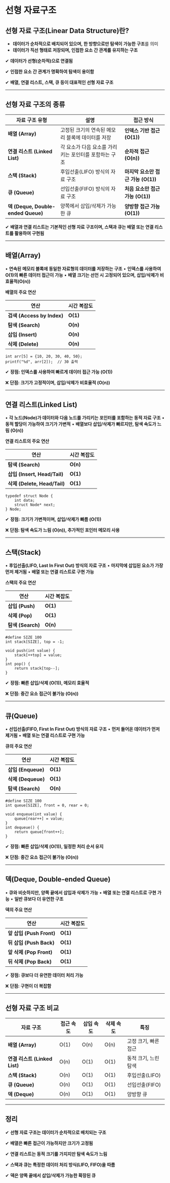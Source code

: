 # 선형 자료구조

## **선형 자료 구조(Linear Data Structure)란?**

* **데이터가 순차적으로 배치되어 있으며, 한 방향으로만 탐색이 가능한 구조**를 의미
* **데이터가 직선 형태로 저장되며, 인접한 요소 간 관계를 유지하는 구조**

✔ **데이터가 선형(순차적)으로 연결됨**

✔ **인접한 요소 간 관계가 명확하여 탐색이 용이함**

✔ **배열, 연결 리스트, 스택, 큐 등이 대표적인 선형 자료 구조**

***

## **선형 자료 구조의 종류**

| **자료 구조 유형**                      | **설명**                         | **접근 방식**                |
| --------------------------------- | ------------------------------ | ------------------------ |
| **배열 (Array)**                    | 고정된 크기의 연속된 메모리 블록에 데이터를 저장    | **인덱스 기반 접근 (O(1))**     |
| **연결 리스트 (Linked List)**          | 각 요소가 다음 요소를 가리키는 포인터를 포함하는 구조 | **순차적 접근 (O(n))**        |
| **스택 (Stack)**                    | 후입선출(LIFO) 방식의 자료 구조           | **마지막 요소만 접근 가능 (O(1))** |
| **큐 (Queue)**                     | 선입선출(FIFO) 방식의 자료 구조           | **처음 요소만 접근 가능 (O(1))**  |
| **덱 (Deque, Double-ended Queue)** | 양쪽에서 삽입/삭제가 가능한 큐              | **양방향 접근 가능 (O(1))**     |

✔ **배열과 연결 리스트는 기본적인 선형 자료 구조이며, 스택과 큐는 배열 또는 연결 리스트를 활용하여 구현됨**

***

## **배열(Array)**

• **연속된 메모리 블록에 동일한 자료형의 데이터를 저장하는 구조** • **인덱스를 사용하여 O(1)의 빠른 데이터 접근이 가능** • **배열 크기는 선언 시 고정되어 있으며, 삽입/삭제가 비효율적(O(n))**

**배열의 주요 연산**

| **연산**                   | **시간 복잡도** |
| ------------------------ | ---------- |
| **검색 (Access by Index)** | **O(1)**   |
| **탐색 (Search)**          | **O(n)**   |
| **삽입 (Insert)**          | **O(n)**   |
| **삭제 (Delete)**          | **O(n)**   |

```
int arr[5] = {10, 20, 30, 40, 50};
printf("%d", arr[2]);  // 30 출력
```

✔ **장점: 인덱스를 사용하여 빠르게 데이터 접근 가능 (O(1))**

❌ **단점: 크기가 고정적이며, 삽입/삭제가 비효율적 (O(n))**

***

## **연결 리스트(Linked List)**

• **각 노드(Node)가 데이터와 다음 노드를 가리키는 포인터를 포함하는 동적 자료 구조** • **동적 할당이 가능하여 크기가 가변적** • **배열보다 삽입/삭제가 빠르지만, 탐색 속도가 느림 (O(n))**

**연결 리스트의 주요 연산**

| **연산**                     | **시간 복잡도** |
| -------------------------- | ---------- |
| **탐색 (Search)**            | **O(n)**   |
| **삽입 (Insert, Head/Tail)** | **O(1)**   |
| **삭제 (Delete, Head/Tail)** | **O(1)**   |

```
typedef struct Node {
    int data;
    struct Node* next;
} Node;
```

✔ **장점: 크기가 가변적이며, 삽입/삭제가 빠름 (O(1))**

❌ **단점: 탐색 속도가 느림 (O(n)), 추가적인 포인터 메모리 사용**

***

## **스택(Stack)**

• **후입선출(LIFO, Last In First Out) 방식의 자료 구조** • **마지막에 삽입된 요소가 가장 먼저 제거됨** • **배열 또는 연결 리스트로 구현 가능**

**스택의 주요 연산**

| **연산**          | **시간 복잡도** |
| --------------- | ---------- |
| **삽입 (Push)**   | **O(1)**   |
| **삭제 (Pop)**    | **O(1)**   |
| **탐색 (Search)** | **O(n)**   |

```
#define SIZE 100
int stack[SIZE], top = -1;

void push(int value) {
    stack[++top] = value;
}
int pop() {
    return stack[top--];
}
```

✔ **장점: 빠른 삽입/삭제 (O(1)), 메모리 효율적**

❌ **단점: 중간 요소 접근이 불가능 (O(n))**

***

## **큐(Queue)**

• **선입선출(FIFO, First In First Out) 방식의 자료 구조** • **먼저 들어온 데이터가 먼저 제거됨** • **배열 또는 연결 리스트로 구현 가능**

**큐의 주요 연산**

| **연산**           | **시간 복잡도** |
| ---------------- | ---------- |
| **삽입 (Enqueue)** | **O(1)**   |
| **삭제 (Dequeue)** | **O(1)**   |
| **탐색 (Search)**  | **O(n)**   |

```
#define SIZE 100
int queue[SIZE], front = 0, rear = 0;

void enqueue(int value) {
    queue[rear++] = value;
}
int dequeue() {
    return queue[front++];
}
```

✔ **장점: 빠른 삽입/삭제 (O(1)), 일정한 처리 순서 유지**

❌ **단점: 중간 요소 접근이 불가능 (O(n))**

***

## **덱(Deque, Double-ended Queue)**

• **큐와 비슷하지만, 양쪽 끝에서 삽입과 삭제가 가능** • **배열 또는 연결 리스트로 구현 가능** • **일반 큐보다 더 유연한 구조**

**덱의 주요 연산**

| **연산**                | **시간 복잡도** |
| --------------------- | ---------- |
| **앞 삽입 (Push Front)** | **O(1)**   |
| **뒤 삽입 (Push Back)**  | **O(1)**   |
| **앞 삭제 (Pop Front)**  | **O(1)**   |
| **뒤 삭제 (Pop Back)**   | **O(1)**   |

✔ **장점: 큐보다 더 유연한 데이터 처리 가능**

❌ **단점: 구현이 더 복잡함**

***

## **선형 자료 구조 비교**

| **자료 구조**                | **접근 속도** | **삽입 속도** | **삭제 속도** | **특징**       |
| ------------------------ | --------- | --------- | --------- | ------------ |
| **배열 (Array)**           | O(1)      | O(n)      | O(n)      | 고정 크기, 빠른 접근 |
| **연결 리스트 (Linked List)** | O(n)      | O(1)      | O(1)      | 동적 크기, 느린 탐색 |
| **스택 (Stack)**           | O(n)      | O(1)      | O(1)      | 후입선출(LIFO)   |
| **큐 (Queue)**            | O(n)      | O(1)      | O(1)      | 선입선출(FIFO)   |
| **덱 (Deque)**            | O(n)      | O(1)      | O(1)      | 양방향 큐        |

***

## **정리**

✔ **선형 자료 구조는 데이터가 순차적으로 배치되는 구조**

✔ **배열은 빠른 접근이 가능하지만 크기가 고정됨**

✔ **연결 리스트는 동적 크기를 가지지만 탐색 속도가 느림**

✔ **스택과 큐는 특정한 데이터 처리 방식(LIFO, FIFO)을 따름**

✔ **덱은 양쪽 끝에서 삽입/삭제가 가능한 확장된 큐**
